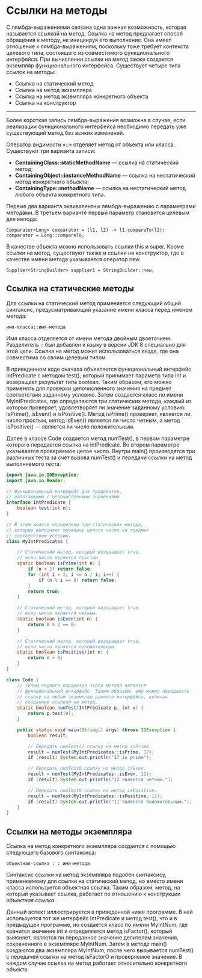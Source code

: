 # Ссылки на методы

С лямбда-выражениями связана одна важная возможность, которая называется ссылкой
на метод. Ссылка на метод предлагает способ обращения к методу, не инициируя его
выполнение. Она имеет отношение к лямбда-выражениям, поскольку тоже требует
контекста целевого типа, состоящего из совместимого функционального интерфейса.
При вычислении ссылки на метод также создается экземпляр функционального
интерфейса. Существует четыре типа ссылок на методы:

- Ссылка на статический метод
- Ссылка на метод экземпляра
- Ссылка на метод экземпляра конкретного объекта
- Ссылка на конструктор
___
Более короткая запись лямбда-выражения возможна в случае, если реализации
функционального интерфейса необходимо передать уже существующий метод без всяких
изменений.

Оператор видимости «::» отделяет метод от объекта или класса. Существуют три
варианта записи:

- **ContainingClass::staticMethodName** — ссылка на статический метод;
- **ContainingObject::instanceMethodName** — ссылка на нестатический метод
  конкретного объекта;
- **ContainingType::methodName** — ссылка на нестатический метод любого объекта
  конкретного типа.

Первые два варианта эквивалентны лямбда-выражению с параметрами методами.
В третьем варианте первый параметр становится целевым для метода:

    Comparator<Long> comparator = (l1, l2) -> l1.compareTo(l2);
    comparator = Long::compareTo;

В качестве объекта можно использовать ссылки this и super.
Кроме ссылки на метод, существуют также и ссылки на конструктор, где в качестве
имени метода указывается оператор new.

    Supplier<StringBuilder> supplier1 = StringBuilder::new;


## Ссылка на статические методы

Для ссылки на статический метод применяется следующий общий синтаксис,
предусматривающий указание имени класса перед именем метода:

    имя-класса::имя-метода

Имя класса отделяется от имени метода двойным двоеточием. Разделитель :: был
добавлен к языку в версии JDK 8 специально для этой цели. Ссылка на метод может
использоваться везде, где она совместима со своим целевым типом.

В приведенном коде сначала объявляется функциональный интерфейс
IntPredicate с методом test(), который принимает параметр типа int и
возвращает результат типа boolean. Таким образом, его можно применять для
проверки целочисленного значения на предмет соответствия заданному условию.
Затем создается класс по имени MyIntPredicates, где определяются три
статических метода, каждый из которых проверяет, удовлетворяет ли значение
заданному условию: isPrime(), isEven() и isPositive(). Метод isPrime()
проверяет, является ли число простым, метод isEven() является ли число четным, а
метод isPositive() — является ли число положительным.

Далее в классе Code создается метод numTest(), в первом параметре которого
передается ссылка на intPredicate. Во втором параметре указывается проверяемое
целое число. Внутри main() производятся три различных теста за счет
вызова numTest() и передачи ссылки на метод выполняемого теста.

```java
import java.io.IOException;
import java.io.Reader;

// Функциональный интерфейс для предикатов,
// работающими с целочисленными значениями
interface IntPredicate {
    boolean test(int n);
}

// В этом классе определены три статических метода,
// которые выполняют проверку целого числа на предмет
// соответствию условию.
class MyIntPredicates {

    // Статический метод, который возвращает true,
    // если число является простым
    static boolean isPrime(int n) {
        if (n < 2) return false;
        for (int i = 2; i <= n / i; i++) {
            if (n % i == 0) return false;
        }
        return true;
    }

    // Статический метод, который возвращает true,
    // если число является четным.
    static boolean isEven(int n) {
        return n % 2 == 0;
    }

    // Статический метод, который возвращает true,
    // если число является положительным.
    static boolean isPositive(int n) {
        return n > 0;
    }
}

class Code {
    // Типом первого параметра этого метода является
    // функциональный интерфейс. Таким образом, ему можно передавать
    // ссылку на любой экземпляр данного интерфейса, включая
    // созданный ссылкой на метод.
    static boolean numTest(IntPredicate p, int v) {
        return p.test(v);
    }

    public static void main(String[] args) throws IOException {
        boolean result;

        // Передать numTest() ссылку на метод isPrime.
        result = numTest(MyIntPredicates::isPrime, 17);
        if (result) System.out.println("17 is prime");

        // Передать numTestO ссылку на метод isEven.
        result = numTest(MyIntPredicates::isEven, 12);
        if (result) System.out.println("12 является четным.");

        // Передать numTestO ссылку на метод isPositive.
        result = numTest(MyIntPredicates::isPositive, 11);
        if (result) System.out.println("11 является положительным.");
    }
}

```

## Ссылки на методы экземпляра

Ссылка на метод конкретного экземпляра создается с помощью следующего базового
синтаксиса:

    объектная-ссылка : : имя-метода

Синтаксис ссылки на метод экземпляра подобен синтаксису, применяемому для ссылки
на статический метод, но вместо имени класса используется объектная ссылка.
Таким образом, метод, на который указывает ссылка, работает по отношению к
конструкции _объектная ссылка_.

Данный аспект иллюстрируется в приведенной ниже программе. В ней используется
тот же интерфейс IntPredicate и метод test(), что и в предыдущей программе, но
создается класс по имени MyIntNum, где хранится значение int и определяется
метод isFactor(), который выясняет, является ли переданное значение делителем
значения, сохраненного в экземпляре MyIntNum. Затем в методе main() создаются
два экземпляра MyIntNum, после чего вызывается numTest() с передачей ссылки на
метод isFactorO и проверяемое значение. В каждом случае ссылка на метод работает
относительно конкретного объекта.

